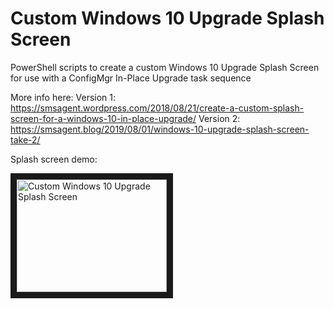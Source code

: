 # Custom Windows 10 Upgrade Splash Screen
PowerShell scripts to create a custom Windows 10 Upgrade Splash Screen for use with a ConfigMgr In-Place Upgrade task sequence

More info here:
Version 1: https://smsagent.wordpress.com/2018/08/21/create-a-custom-splash-screen-for-a-windows-10-in-place-upgrade/
Version 2: https://smsagent.blog/2019/08/01/windows-10-upgrade-splash-screen-take-2/

Splash screen demo:

<a href="https://youtu.be/u3pShK9-LrA" target="_blank"><img src="http://img.youtube.com/vi/u3pShK9-LrA/0.jpg" 
alt="Custom Windows 10 Upgrade Splash Screen" width="240" height="180" border="10" /></a>
